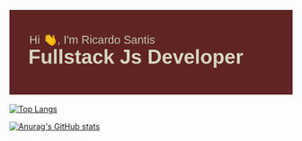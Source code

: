 [![MasterHead](https://github.com/ricardossantis/ricardossantis/blob/main/header.png)](https://github.com/ricardossantis)

[![Top Langs](https://github-readme-stats.vercel.app/api/top-langs/?username=ricardossantis&layout=compact)](https://github.com/anuraghazra/github-readme-stats)

[![Anurag's GitHub stats](https://github-readme-stats.vercel.app/api?username=ricardossantis&count_private=true)](https://github.com/anuraghazra/github-readme-stats)
<!--
**ricardossantis/ricardossantis** is a ✨ _special_ ✨ repository because its `README.md` (this file) appears on your GitHub profile.

Here are some ideas to get you started:

- 🔭 I’m currently working on portfolio projects
- 🌱 I’m currently learning ...
- 👯 I’m looking to collaborate on ...
- 🤔 I’m looking for help with ...
- 💬 Ask me about ...
- 📫 How to reach me: ...
- 😄 Pronouns: ...
- ⚡ Fun fact: ...
-->
